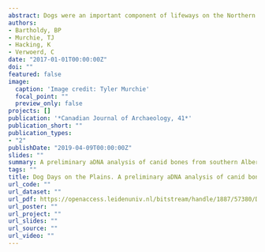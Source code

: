 ```yaml
---
abstract: Dogs were an important component of lifeways on the Northern Plains until the reintroduction of the horse following European contact. There has been little investigation into the variability of domesticcanids on the Prairies and the potential of that variability as a proxy for identifying relationships between culture-historic entities. Distinguishing between sympatric canids using morphological characteristics can be challenging with degraded specimens that have high intra-specific variability, and where wolf-dog hybridization can result in transitional morphologies. Here, we present preliminary ancient DNA data on archaeological canids recovered from FM Ranch (EfPk-1) and Cluny (EePf-1) in Alberta, as well as fromLake Midden (EfNg-1) in Saskatchewan. Using the mitochondrial control region, we taxonomically reclassify zooarchaeological remains, find potential evidence of European dogs in a protocontact component, and identify preliminary indications of a distinct dog population at the Cluny site that may beof interest for determining the origin of the One Gun phase.
authors:
- Bartholdy, BP
- Murchie, TJ
- Hacking, K
- Verwoerd, C
date: "2017-01-01T00:00:00Z"
doi: ""
featured: false
image:
  caption: 'Image credit: Tyler Murchie'
  focal_point: ""
  preview_only: false
projects: []
publication: '*Canadian Journal of Archaeology, 41*'
publication_short: ""
publication_types:
- "2"
publishDate: "2019-04-09T00:00:00Z"
slides: ""
summary: A preliminary aDNA analysis of canid bones from southern Alberta and Saskatchewan.
tags: ""
title: Dog Days on the Plains. A preliminary aDNA analysis of canid bones from southern Alberta and Saskatchewan.
url_code: ""
url_dataset: ""
url_pdf: https://openaccess.leidenuniv.nl/bitstream/handle/1887/57380/Dog_Days_on_the_Plains_A_Preliminary_aDN.pdf?sequence=1
url_poster: ""
url_project: ""
url_slides: ""
url_source: ""
url_video: ""
---
```

